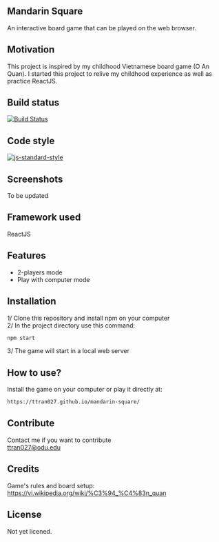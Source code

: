 ## Mandarin Square
An interactive board game that can be played on the web browser.

## Motivation
This project is inspired by my childhood Vietnamese board game (O An Quan). I started this project to relive my childhood experience as well as practice ReactJS.

## Build status
[![Build Status][travis-image]][travis-url]

## Code style
[![js-standard-style](https://img.shields.io/badge/code%20style-standard-brightgreen.svg?style=flat)](https://github.com/feross/standard)
 
## Screenshots
To be updated

## Framework used
ReactJS

## Features
- 2-players mode
- Play with computer mode

## Installation
1/ Clone this repository and install npm on your computer  
2/ In the project directory use this command:
```sh
npm start
```
3/ The game will start in a local web server


## How to use?
Install the game on your computer or play it directly at:
```sh
https://ttran027.github.io/mandarin-square/
```

## Contribute
Contact me if you want to contribute  
ttran027@odu.edu

## Credits
Game's rules and board setup:  
https://vi.wikipedia.org/wiki/%C3%94_%C4%83n_quan

## License
Not yet licened.

[travis-image]: https://img.shields.io/travis/dbader/node-datadog-metrics/master.svg?style=flat-square
[travis-url]: https://travis-ci.org/dbader/node-datadog-metrics
